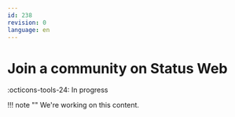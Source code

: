 ```yaml
---
id: 238
revision: 0
language: en
---
```


# Join a community on Status Web

:octicons-tools-24: In progress

!!! note ""
We're working on this content.
